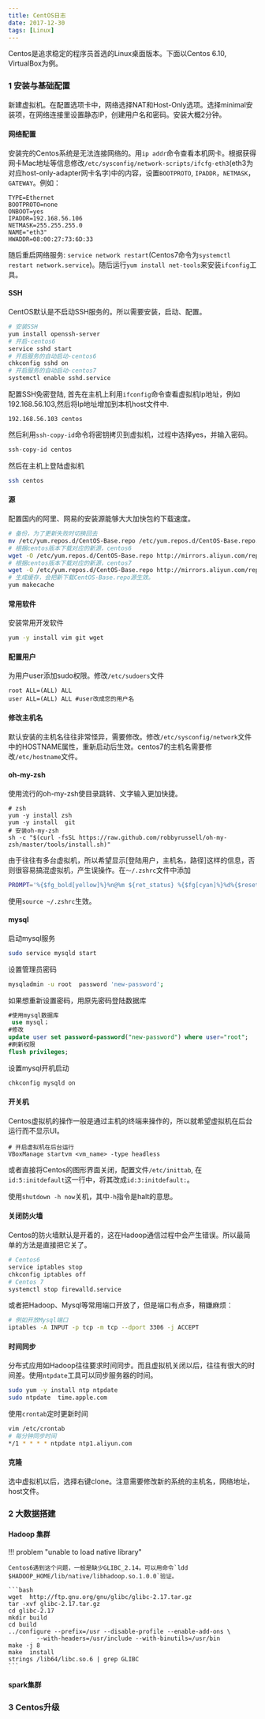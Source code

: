 ```yaml
---
title: CentOS日志 
date: 2017-12-30
tags: [Linux]
---
```


Centos是追求稳定的程序员首选的Linux桌面版本。下面以Centos 6.10, VirtualBox为例。


### 1 安装与基础配置

新建虚拟机。在配置选项卡中，网络选择NAT和Host-Only选项。选择minimal安装项，在网络连接里设置静态IP，创建用户名和密码。安装大概2分钟。

#### 网络配置

安装完的Centos系统是无法连接网络的。用`ip addr`命令查看本机网卡。根据获得网卡Mac地址等信息修改`/etc/sysconfig/network-scripts/ifcfg-eth3`(eth3为对应host-only-adapter网卡名字)中的内容，设置`BOOTPROTO`, `IPADDR`，`NETMASK`，`GATEWAY`。例如：

```text
TYPE=Ethernet
BOOTPROTO=none
ONBOOT=yes
IPADDR=192.168.56.106
NETMASK=255.255.255.0
NAME="eth3"
HWADDR=08:00:27:73:6D:33
```

随后重启网络服务: `service network restart`(Centos7命令为`systemctl restart network.service`)。随后运行`yum install net-tools`来安装`ifconfig`工具。

#### SSH
CentOS默认是不启动SSH服务的。所以需要安装，启动、配置。

```bash
# 安装SSH
yum install openssh-server
# 开启-centos6
service sshd start
# 开启服务的自动启动-centos6
chkconfig sshd on
# 开启服务的自动启动-centos7
systemctl enable sshd.service
``` 

配置SSH免密登陆, 首先在主机上利用`ifconfig`命令查看虚拟机Ip地址，例如192.168.56.103,然后将Ip地址增加到本机host文件中.

```text
192.168.56.103 centos
```

然后利用`ssh-copy-id`命令将密钥拷贝到虚拟机，过程中选择yes，并输入密码。

```bash
ssh-copy-id centos
```

然后在主机上登陆虚拟机

```bash
ssh centos
```



#### 源

配置国内的阿里、网易的安装源能够大大加快包的下载速度。

```bash
# 备份，为了更新失败时切换回去
mv /etc/yum.repos.d/CentOS-Base.repo /etc/yum.repos.d/CentOS-Base.repo.backup
# 根据centos版本下载对应的新源，centos6
wget -O /etc/yum.repos.d/CentOS-Base.repo http://mirrors.aliyun.com/repo/Centos-6.repo
# 根据centos版本下载对应的新源，centos7
wget -O /etc/yum.repos.d/CentOS-Base.repo http://mirrors.aliyun.com/repo/Centos-7.repo
# 生成缓存，会把新下载CentOS-Base.repo源生效。
yum makecache
```

#### 常用软件

安装常用开发软件
```bash
yum -y install vim git wget 
```

#### 配置用户

为用户user添加sudo权限。修改`/etc/sudoers`文件

```text
root ALL=(ALL) ALL
user ALL=(ALL) ALL #user改成您的用户名
```

#### 修改主机名

默认安装的主机名往往非常怪异，需要修改。修改`/etc/sysconfig/network`文件中的HOSTNAME属性，重新启动后生效。centos7的主机名需要修改`/etc/hostname`文件。

#### oh-my-zsh

使用流行的oh-my-zsh使目录跳转、文字输入更加快捷。

```
# zsh
yum -y install zsh
yum -y install  git
# 安装oh-my-zsh
sh -c "$(curl -fsSL https://raw.github.com/robbyrussell/oh-my-zsh/master/tools/install.sh)"
```

由于往往有多台虚拟机，所以希望显示[登陆用户，主机名，路径]这样的信息，否则很容易搞混虚拟机，产生误操作。在`～/.zshrc`文件中添加

```bash
PROMPT='%{$fg_bold[yellow]%}%n@%m ${ret_status} %{$fg[cyan]%}%d%{$reset_color%} $(git_prompt_info)'
```

使用`source ~/.zshrc`生效。

#### mysql

启动mysql服务

```bash
sudo service mysqld start
```

设置管理员密码

```bash
mysqladmin -u root  password 'new-password';
```

如果想重新设置密码，用原先密码登陆数据库

```sql
#使用mysql数据库        
 use mysql；
#修改          
update user set password=password("new-password") where user="root";
#刷新权限        
flush privileges;
```

设置mysql开机启动

```bash
chkconfig mysqld on
```

#### 开关机

Centos虚拟机的操作一般是通过主机的终端来操作的，所以就希望虚拟机在后台运行而不显示UI。

```
# 开启虚拟机在后台运行
VBoxManage startvm <vm_name> -type headless
```

或者直接将Centos的图形界面关闭，配置文件`/etc/inittab`, 在`id:5:initdefault`这一行中，将其改成`id:3:initdefault:`。

使用`shutdown -h now`关机，其中`-h`指令是halt的意思。


#### 关闭防火墙

Centos的防火墙默认是开着的，这在Hadoop通信过程中会产生错误。所以最简单的方法是直接把它关了。

```bash
# Centos6
service iptables stop
chkconfig iptables off
# Centos 7
systemctl stop firewalld.service

```

或者把Hadoop、Mysql等常用端口开放了，但是端口有点多，稍嫌麻烦：

```bash
# 例如开放Mysql端口
iptables -A INPUT -p tcp -m tcp --dport 3306 -j ACCEPT
```

#### 时间同步

分布式应用如Hadoop往往要求时间同步。而且虚拟机关闭以后，往往有很大的时间差。使用`ntpdate`工具可以同步服务器的时间。

```bash
sudo yum -y install ntp ntpdate
sudo ntpdate  time.apple.com
```

使用`crontab`定时更新时间

```bash
vim /etc/crontab
# 每分钟同步时间
*/1 * * * * ntpdate ntp1.aliyun.com
```


#### 克隆

选中虚拟机以后，选择右键clone。注意需要修改新的系统的主机名，网络地址，host文件。


### 2 大数据搭建
#### Hadoop 集群

<!--#### Unable to load native-hadoop library


-->


!!! problem "unable to load native library"

    Centos6遇到这个问题，一般是缺少GLIBC_2.14。可以用命令`ldd $HADOOP_HOME/lib/native/libhadoop.so.1.0.0`验证。
    
    ```bash
    wget  http://ftp.gnu.org/gnu/glibc/glibc-2.17.tar.gz
    tar -xvf glibc-2.17.tar.gz
    cd glibc-2.17
    mkdir build
    cd build 
    ../configure --prefix=/usr --disable-profile --enable-add-ons \
            --with-headers=/usr/include --with-binutils=/usr/bin
    make -j 8
    make  install
    strings /lib64/libc.so.6 | grep GLIBC
    ```


#### spark集群




### 3 Centos升级



